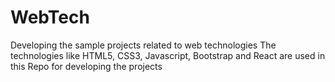 # WebTech
Developing the sample projects related to web technologies 
The technologies like HTML5, CSS3, Javascript, Bootstrap and React are used in this Repo for developing the projects
